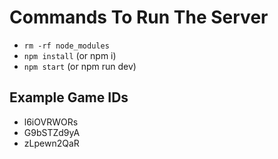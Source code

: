 # Commands To Run The Server

- `rm -rf node_modules`
- `npm install`  (or  npm i)
- `npm start`  (or  npm run dev)

## Example Game IDs

- l6iOVRWORs
- G9bSTZd9yA
- zLpewn2QaR